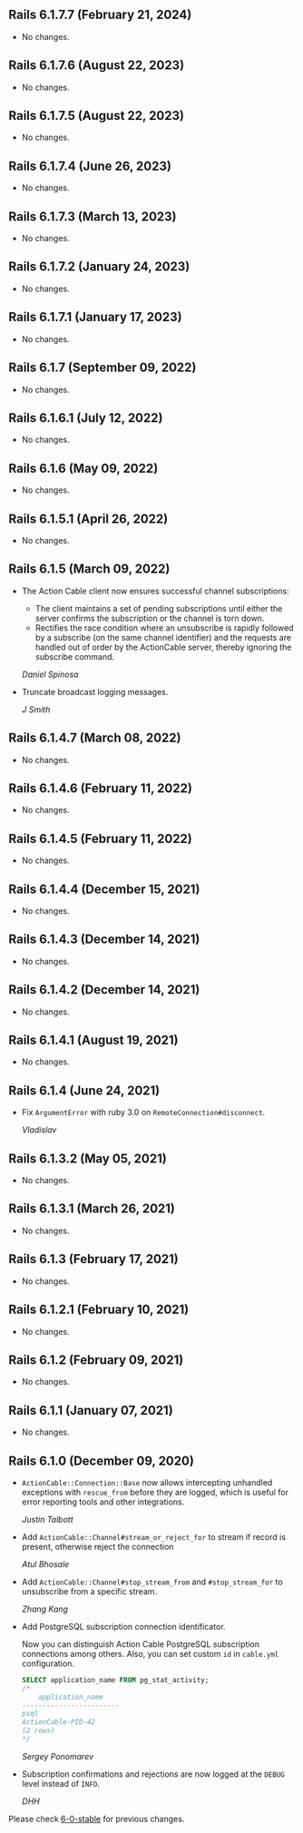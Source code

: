 ## Rails 6.1.7.7 (February 21, 2024) ##

*   No changes.


## Rails 6.1.7.6 (August 22, 2023) ##

*   No changes.


## Rails 6.1.7.5 (August 22, 2023) ##

*   No changes.


## Rails 6.1.7.4 (June 26, 2023) ##

*   No changes.


## Rails 6.1.7.3 (March 13, 2023) ##

*   No changes.


## Rails 6.1.7.2 (January 24, 2023) ##

*   No changes.


## Rails 6.1.7.1 (January 17, 2023) ##

*   No changes.


## Rails 6.1.7 (September 09, 2022) ##

*   No changes.


## Rails 6.1.6.1 (July 12, 2022) ##

*   No changes.


## Rails 6.1.6 (May 09, 2022) ##

*   No changes.


## Rails 6.1.5.1 (April 26, 2022) ##

*   No changes.


## Rails 6.1.5 (March 09, 2022) ##

*   The Action Cable client now ensures successful channel subscriptions:

    * The client maintains a set of pending subscriptions until either
      the server confirms the subscription or the channel is torn down.
    * Rectifies the race condition where an unsubscribe is rapidly followed
      by a subscribe (on the same channel identifier) and the requests are
      handled out of order by the ActionCable server, thereby ignoring the
      subscribe command.

    *Daniel Spinosa*

*   Truncate broadcast logging messages.

    *J Smith*


## Rails 6.1.4.7 (March 08, 2022) ##

*   No changes.


## Rails 6.1.4.6 (February 11, 2022) ##

*   No changes.


## Rails 6.1.4.5 (February 11, 2022) ##

*   No changes.


## Rails 6.1.4.4 (December 15, 2021) ##

*   No changes.


## Rails 6.1.4.3 (December 14, 2021) ##

*   No changes.


## Rails 6.1.4.2 (December 14, 2021) ##

*   No changes.


## Rails 6.1.4.1 (August 19, 2021) ##

*   No changes.


## Rails 6.1.4 (June 24, 2021) ##

*   Fix `ArgumentError` with ruby 3.0 on `RemoteConnection#disconnect`.

    *Vladislav*


## Rails 6.1.3.2 (May 05, 2021) ##

*   No changes.


## Rails 6.1.3.1 (March 26, 2021) ##

*   No changes.


## Rails 6.1.3 (February 17, 2021) ##

*   No changes.


## Rails 6.1.2.1 (February 10, 2021) ##

*   No changes.


## Rails 6.1.2 (February 09, 2021) ##

*   No changes.


## Rails 6.1.1 (January 07, 2021) ##

*   No changes.


## Rails 6.1.0 (December 09, 2020) ##

*   `ActionCable::Connection::Base` now allows intercepting unhandled exceptions
    with `rescue_from` before they are logged, which is useful for error reporting
    tools and other integrations.

    *Justin Talbott*

*   Add `ActionCable::Channel#stream_or_reject_for` to stream if record is present, otherwise reject the connection

    *Atul Bhosale*

*   Add `ActionCable::Channel#stop_stream_from` and `#stop_stream_for` to unsubscribe from a specific stream.

    *Zhang Kang*

*   Add PostgreSQL subscription connection identificator.

    Now you can distinguish Action Cable PostgreSQL subscription connections among others.
    Also, you can set custom `id` in `cable.yml` configuration.

    ```sql
    SELECT application_name FROM pg_stat_activity;
    /*
        application_name
    ------------------------
    psql
    ActionCable-PID-42
    (2 rows)
    */
    ```

    *Sergey Ponomarev*

*   Subscription confirmations and rejections are now logged at the `DEBUG` level instead of `INFO`.

    *DHH*


Please check [6-0-stable](https://github.com/rails/rails/blob/6-0-stable/actioncable/CHANGELOG.md) for previous changes.
